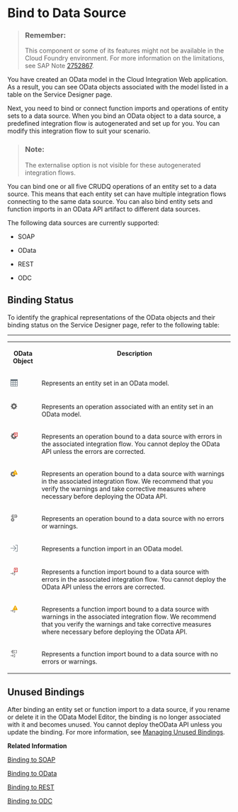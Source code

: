 <!-- loio2b6e8657cc0645c696bb7761fe1ce0fc -->

# Bind to Data Source

> ### Remember:  
> This component or some of its features might not be available in the Cloud Foundry environment. For more information on the limitations, see SAP Note [2752867](https://me.sap.com/notes/2752867).

You have created an OData model in the Cloud Integration Web application. As a result, you can see OData objects associated with the model listed in a table on the Service Designer page.

Next, you need to bind or connect function imports and operations of entity sets to a data source. When you bind an OData object to a data source, a predefined integration flow is autogenerated and set up for you. You can modify this integration flow to suit your scenario.

> ### Note:  
> The externalise option is not visible for these autogenerated integration flows.

You can bind one or all five CRUDQ operations of an entity set to a data source. This means that each entity set can have multiple integration flows connecting to the same data source. You can also bind entity sets and function imports in an OData API artifact to different data sources.

The following data sources are currently supported:

-   SOAP

-   OData

-   REST

-   ODC




## Binding Status

To identify the graphical representations of the OData objects and their binding status on the Service Designer page, refer to the following table:

****


<table>
<tr>
<th valign="top">

OData Object

</th>
<th valign="top">

Description

</th>
</tr>
<tr>
<td valign="top">

![](images/Entity_Set_7995de1.png)

</td>
<td valign="top">

Represents an entity set in an OData model.

</td>
</tr>
<tr>
<td valign="top">

![](images/Operation_099d11d.png)

</td>
<td valign="top">

Represents an operation associated with an entity set in an OData model.

</td>
</tr>
<tr>
<td valign="top">

![](images/Operation_with_Error_0a699e5.png)

</td>
<td valign="top">

Represents an operation bound to a data source with errors in the associated integration flow. You cannot deploy the OData API unless the errors are corrected.

</td>
</tr>
<tr>
<td valign="top">

![](images/Operation_with_Warning_01814a4.png)

</td>
<td valign="top">

Represents an operation bound to a data source with warnings in the associated integration flow. We recommend that you verify the warnings and take corrective measures where necessary before deploying the OData API.

</td>
</tr>
<tr>
<td valign="top">

![](images/Operation_Bound_61f57d5.png)

</td>
<td valign="top">

Represents an operation bound to a data source with no errors or warnings.

</td>
</tr>
<tr>
<td valign="top">

![](images/Function_Import_064e190.png)

</td>
<td valign="top">

Represents a function import in an OData model.

</td>
</tr>
<tr>
<td valign="top">

![](images/Function_Import_with_Error_32684a7.png)

</td>
<td valign="top">

Represents a function import bound to a data source with errors in the associated integration flow. You cannot deploy the OData API unless the errors are corrected.

</td>
</tr>
<tr>
<td valign="top">

![](images/Function_Import_with_Warning_215be30.png)

</td>
<td valign="top">

Represents a function import bound to a data source with warnings in the associated integration flow. We recommend that you verify the warnings and take corrective measures where necessary before deploying the OData API.

</td>
</tr>
<tr>
<td valign="top">

![](images/Function_Import_Bound_e1ed11f.png)

</td>
<td valign="top">

Represents a function import bound to a data source with no errors or warnings.

</td>
</tr>
</table>



## Unused Bindings

After binding an entity set or function import to a data source, if you rename or delete it in the OData Model Editor, the binding is no longer associated with it and becomes unused. You cannot deploy theOData API unless you update the binding. For more information, see [Managing Unused Bindings](managing-unused-bindings-585639c.md).

**Related Information**  


[Binding to SOAP](binding-to-soap-691301a.md "")

[Binding to OData](binding-to-odata-24ffe2d.md "")

[Binding to REST](binding-to-rest-e0103db.md "")

[Binding to ODC](binding-to-odc-460e172.md "")

